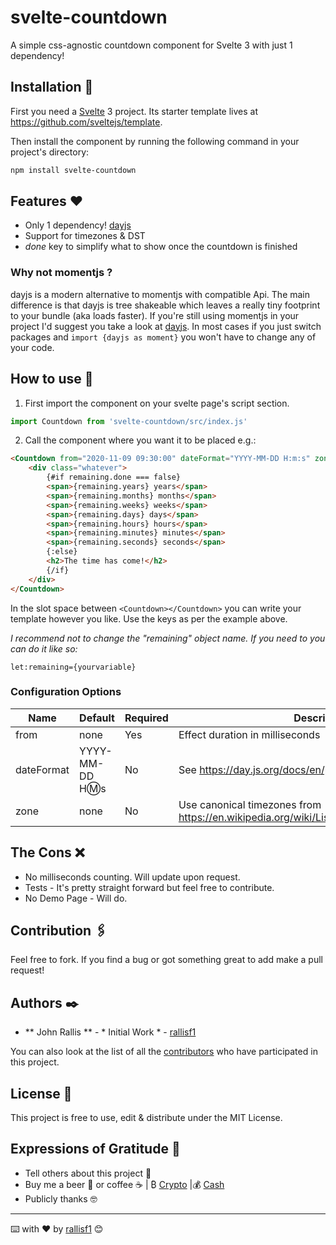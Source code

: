 # svelte-countdown

A simple css-agnostic countdown component for Svelte 3 with just 1 dependency!

## Installation 🔧

First you need a [Svelte](https://svelte.dev) 3 project. Its starter template lives at https://github.com/sveltejs/template.

Then install the component by running the following command in your project's directory:

```sh
npm install svelte-countdown
```

## Features ❤
* Only 1 dependency! [dayjs](https://day.js.org/)
* Support for timezones & DST
* _done_ key to simplify what to show once the countdown is finished

### Why not momentjs ?
dayjs is a modern alternative to momentjs with compatible Api. The main difference is that dayjs is tree shakeable which leaves a really tiny footprint to your bundle (aka loads faster). If you're still using momentjs in your project I'd suggest you take a look at [dayjs](https://day.js.org/). In most cases if you just switch packages and `import {dayjs as moment}` you won't have to change any of your code.

## How to use 🚀

1. First import the component on your svelte page's script section.

```js
import Countdown from 'svelte-countdown/src/index.js'
```

2. Call the component where you want it to be placed e.g.:

```html
<Countdown from="2020-11-09 09:30:00" dateFormat="YYYY-MM-DD H:m:s" zone="Europe/Athens" let:remaining>
    <div class="whatever">
        {#if remaining.done === false}
        <span>{remaining.years} years</span>
        <span>{remaining.months} months</span>
        <span>{remaining.weeks} weeks</span>
        <span>{remaining.days} days</span>
        <span>{remaining.hours} hours</span>
        <span>{remaining.minutes} minutes</span>
        <span>{remaining.seconds} seconds</span>
        {:else}
        <h2>The time has come!</h2>
        {/if}
    </div>
</Countdown>
```

In the slot space between `<Countdown></Countdown>` you can write your template however you like. Use the keys as per the example above.

_I recommend not to change the "remaining" object name. If you need to you can do it like so:_
```
let:remaining={yourvariable}
```

### Configuration Options

| Name | Default | Required | Description |
| ---- | ------- | -------- | ----------- |
| from | none | Yes | Effect duration in milliseconds |
| dateFormat | YYYY-MM-DD H:m:s | No | See https://day.js.org/docs/en/parse/string-format |
| zone | none | No | Use canonical timezones from https://en.wikipedia.org/wiki/List_of_tz_database_time_zones |

## The Cons ❌
* No milliseconds counting. Will update upon request.
* Tests - It's pretty straight forward but feel free to contribute.
* No Demo Page - Will do.

## Contribution 🖇️

Feel free to fork. If you find a bug or got something great to add make a pull request!

## Authors ✒️

* ** John Rallis ** - * Initial Work * - [rallisf1](https://github.com/rallisf1)

You can also look at the list of all the [contributors](https://github.com/rallisf1/svelte-countdown/contributors) who have participated in this project. 

## License 📄

This project is free to use, edit & distribute under the MIT License.

## Expressions of Gratitude 🎁

* Tell others about this project 📢 
* Buy me a beer 🍺 or coffee ☕ | ₿ [Crypto](https://freewallet.org/id/rallisf1/) |💰 [Cash](https://www.paypal.me/rallisf1) 
* Publicly thanks 🤓

---
⌨️ with ❤️ by  [rallisf1](https://github.com/rallisf1) 😊
